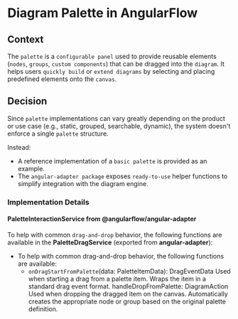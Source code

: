 # Diagram Palette in AngularFlow

## Context

The `palette` is a `configurable panel` used to provide reusable elements (`nodes`, `groups`, `custom components`) that
can be
dragged into the `diagram`. It helps users `quickly build` or `extend diagrams` by selecting and placing predefined
elements
onto the `canvas`.

## Decision

Since `palette` implementations can vary greatly depending on the product or use case (e.g., static, grouped,
searchable, dynamic), the system doesn't enforce a single `palette` structure.

Instead:

- A reference implementation of a `basic palette` is provided as an example.
- The `angular-adapter package` exposes `ready-to-use` helper functions to simplify integration with the diagram engine.

### Implementation Details

#### PaletteInteractionService from @angularflow/angular-adapter

To help with common `drag-and-drop` behavior, the following functions are available in the **PaletteDragService** (exported
from **angular-adapter**):
- To help with common drag-and-drop behavior, the following functions are available:
  - `onDragStartFromPalette`(data:
  PaletteItemData): DragEventData Used when starting a drag from a palette item. Wraps the item in a standard drag event
  format. handleDropFromPalette: DiagramAction Used when dropping the dragged item on the canvas.
  Automatically creates the appropriate node or group based on the original palette definition.
